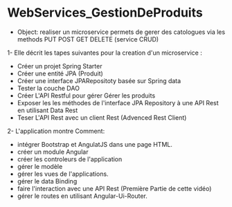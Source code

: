 # WebServices_GestionDeProduits
* Object: realiser un microservice permets de gerer des catologues via les methods PUT POST GET DELETE (service CRUD) 

1- Elle décrit les tapes suivantes pour la creation d'un microservice :
- Créer un projet Spring Starter
- Créer une entité JPA (Produit)
- Créer une interface JPARepositoty basée sur Spring data
- Tester la couche DAO
- Créer L'API Restful pour gérer Gérer les produits
- Exposer les les méthodes de l'interface JPA Repository à une API Rest en utilisant Data Rest
- Teser L'API Rest avec un client Rest (Advenced Rest Client)

2- L'application montre Comment:
- intégrer Bootstrap et AngulatJS dans une page HTML.
- créer un module Angular
- créer les controleurs de l'application
- gérer le modèle
- gérer les vues de l'applications.
- gérer le data Binding
- faire l'interaction avec une API Rest (Première Partie de cette vidéo)
- gérer le routes en utilisant Angular-Ui-Router.
